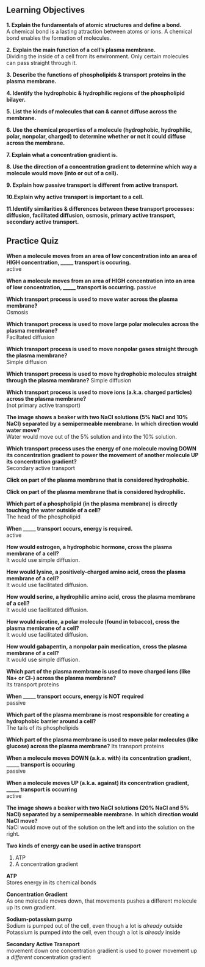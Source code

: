 ## Learning Objectives

**1. Explain the fundamentals of atomic structures and define a bond.**  
A chemical bond is a lasting attraction between atoms or ions.
A chemical bond enables the formation of molecules. 

**2. Explain the main function of a cell’s plasma membrane.**  
Dividing the inside of a cell from its environment.
Only certain molecules can pass straight through it.


**3. Describe the functions of phospholipids & transport proteins in the plasma membrane.**  


**4. Identify the hydrophobic & hydrophilic regions of the phospholipid bilayer.**

**5. List the kinds of molecules that can & cannot diffuse across the membrane.**  

**6. Use the chemical properties of a molecule (hydrophobic, hydrophilic, polar, nonpolar, charged) to determine whether or not it could diffuse across the membrane.**

**7. Explain what a concentration gradient is.**  

**8. Use the direction of a concentration gradient to determine which way a molecule would move (into or out of a cell).** 

**9. Explain how passive transport is different from active transport.**

**10.Explain why active transport is important to a cell.**  

**11.Identify similarities & differences between these transport processes: diffusion, facilitated diffusion, osmosis, primary active transport, secondary active transport.** 

## Practice Quiz  

**When a molecule moves from an area of low concentration into an area of HIGH concentration, _____ transport is occuring.**  
active  

**When a molecule moves from an area of HIGH concentration into an area of low concentration, _____ transport is occurring.**
passive



**Which transport process is used to move water across the plasma membrane?**  
Osmosis  

**Which transport process is used to move large polar molecules across the plasma membrane?**  
Faciltated diffusion

**Which transport process is used to move nonpolar gases straight through the plasma membrane?**  
Simple diffusion

**Which transport process is used to move hydrophobic molecules straight through the plasma membrane?**
Simple diffusion

**Which transport process is used to move ions (a.k.a. charged particles) across the plasma membrane?**  
(not primary active transport)

**The image shows a beaker with two NaCl solutions (5% NaCl and 10% NaCl) separated by a semipermeable membrane. In which direction would water move?**  
Water would move out of the 5% solution and into the 10% solution.

**Which transport process uses the energy of one molecule moving DOWN its concentration gradient to power the movement of another molecule UP its concentration gradient?**  
Secondary active transport  

**Click on part of the plasma membrane that is considered hydrophobic.**  

**Click on part of the plasma membrane that is considered hydrophilic.**  




**Which part of a phospholipid (in the plasma membrane) is directly touching the water outside of a cell?**  
The head of the phospholipid  

**When _____ transport occurs, energy is required.**  
active  

**How would estrogen, a hydrophobic hormone, cross the plasma membrane of a cell?**  
It would use simple diffusion.  

**How would lysine, a positively-charged amino acid, cross the plasma membrane of a cell?**  
It would use facilitated diffusion. 

**How would serine, a hydrophilic amino acid, cross the plasma membrane of a cell?**  
It would use facilitated diffusion.  


**How would nicotine, a polar molecule (found in tobacco), cross the plasma membrane of a cell?**  
It would use facilitated diffusion.  

**How would gabapentin, a nonpolar pain medication, cross the plasma membrane of a cell?**  
It would use simple diffusion.

**Which part of the plasma membrane is used to move charged ions (like Na+ or Cl-) across the plasma membrane?**  
Its transport proteins

**When _____ transport occurs, energy is NOT required**  
passive  

**Which part of the plasma membrane is most responsible for creating a hydrophobic barrier around a cell?**  
The tails of its phospholipids  

**Which part of the plasma membrane is used to move polar molecules (like glucose) across the plasma membrane?** 
Its transport proteins 

**When a molecule moves DOWN (a.k.a. with) its concentration gradient, _____ transport is occuring**  
passive  

**When a molecule moves UP (a.k.a. against) its concentration gradient, _____ transport is occurring**  
active  

**The image shows a beaker with two NaCl solutions (20% NaCl and 5% NaCl) separated by a semipermeable membrane. In which direction would NaCl move?**  
NaCl would move out of the solution on the left and into the solution on the right.  

**Two kinds of energy can be used in active transport** 
1. ATP
2. A concentration gradient  

**ATP**  
Stores energy in its chemical bonds  

**Concentration Gradient**  
As one molecule moves down, that movements pushes a different molecule up its own gradient.

**Sodium-potassium pump**  
Sodium is pumped out of the cell, even though a lot is *already* outside
Potassium is pumped *into* the cell, even though a lot is *already* inside

**Secondary Active Transport**  
movement down one concentration gradient is used to power movement up a *different* concentration gradient



